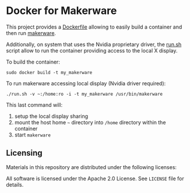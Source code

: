 Docker for Makerware
====================

This project provides a [Dockerfile](https://docs.docker.com/reference/builder/) allowing to easily build a container and then run [makerware](https://www.makerbot.com/desktop).

Additionally, on system that uses the Nvidia proprietary driver, the [run.sh](https://github.com/thewtex/docker-opengl-nvidia/blob/master/run.sh) script allow to run the container providing access to the local X display.



To build the container:

```
sudo docker build -t my_makerware 
```


To run makerware accessing local display (Nvidia driver required):

```
./run.sh -v ~:/home:ro -i -t my_makerware /usr/bin/makerware
```

This last command will:
1. setup the local display sharing
2. mount the host home `~` directory into `/home` directory within the container
3. start `makerware`

Licensing
---------

Materials in this repository are distributed under the following licenses:

  All software is licensed under the Apache 2.0 License.
  See `LICENSE` file for details.
